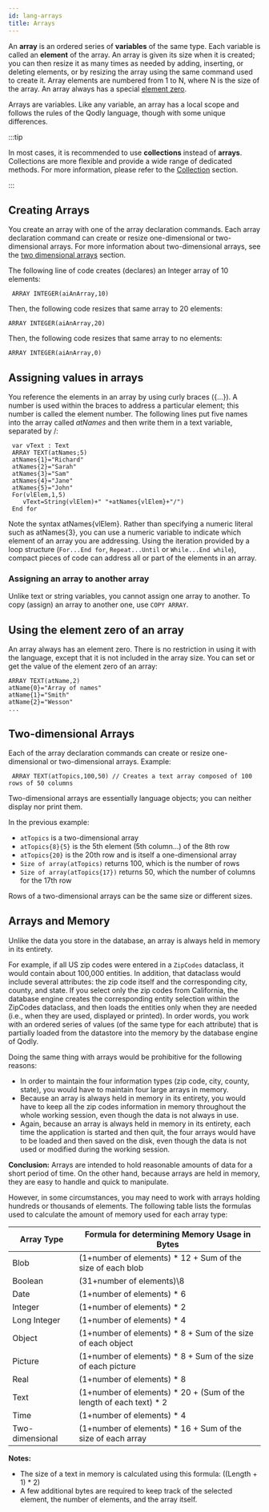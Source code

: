 ```yaml
---
id: lang-arrays
title: Arrays
---
```


An **array** is an ordered series of **variables** of the same type. Each variable is called an **element** of the array. An array is given its size when it is created; you can then resize it as many times as needed by adding, inserting, or deleting elements, or by resizing the array using the same command used to create it. Array elements are numbered from 1 to N, where N is the size of the array. An array always has a special [element zero](#using-the-element-zero-of-an-array). 

Arrays are variables. Like any variable, an array has a local scope and follows the rules of the Qodly language, though with some unique differences. 

:::tip

In most cases, it is recommended to use **collections** instead of **arrays**. Collections are more flexible and provide a wide range of dedicated methods. For more information, please refer to the [Collection](Concepts/dt_collection.md) section.

:::

## Creating Arrays 

You create an array with one of the array declaration commands. Each array declaration command can create or resize one-dimensional or two-dimensional arrays. For more information about two-dimensional arrays, see the [two dimensional arrays](#two-dimensional-arrays) section.

The following line of code creates (declares) an Integer array of 10 elements:

```qs
 ARRAY INTEGER(aiAnArray,10)
```

Then, the following code resizes that same array to 20 elements:
```qs
ARRAY INTEGER(aiAnArray,20)
```

Then, the following code resizes that same array to no elements:
```qs
ARRAY INTEGER(aiAnArray,0)
```

## Assigning values in arrays

You reference the elements in an array by using curly braces ({…}). A number is used within the braces to address a particular element; this number is called the element number. The following lines put five names into the array called *atNames* and then write them in a text variable, separated by /:

```qs
 var vText : Text
 ARRAY TEXT(atNames;5)
 atNames{1}="Richard"
 atNames{2}="Sarah"
 atNames{3}="Sam"
 atNames{4}="Jane"
 atNames{5}="John"
 For(vlElem,1,5)
    vText=String(vlElem)+" "+atNames{vlElem}+"/")
 End for
```
Note the syntax atNames{vlElem}. Rather than specifying a numeric literal such as atNames{3}, you can use a numeric variable to indicate which element of an array you are addressing. Using the iteration provided by a loop structure (`For...End for`, `Repeat...Until` or `While...End while`), compact pieces of code can address all or part of the elements in an array.


### Assigning an array to another array 

Unlike text or string variables, you cannot assign one array to another. To copy (assign) an array to another one, use `COPY ARRAY`.


## Using the element zero of an array 

An array always has an element zero. There is no restriction in using it with the language, except that it is not included in the array size. You can set or get the value of the element zero of an array:

```qs
ARRAY TEXT(atName,2)
atName{0}="Array of names"
atName{1}="Smith" 
atName{2}="Wesson" 
...
``` 


## Two-dimensional Arrays 

Each of the array declaration commands can create or resize one-dimensional or two-dimensional arrays. Example:

```qs
 ARRAY TEXT(atTopics,100,50) // Creates a text array composed of 100 rows of 50 columns
```

Two-dimensional arrays are essentially language objects; you can neither display nor print them.

In the previous example:

- `atTopics` is a two-dimensional array
- `atTopics{8}{5}` is the 5th element (5th column...) of the 8th row
- `atTopics{20}` is the 20th row and is itself a one-dimensional array
- `Size of array(atTopics)` returns 100, which is the number of rows
- `Size of array(atTopics{17})` returns 50, which the number of columns for the 17th row

Rows of a two-dimensional arrays can be the same size or different sizes.

## Arrays and Memory

Unlike the data you store in the database, an array is always held in memory in its entirety.

For example, if all US zip codes were entered in a `ZipCodes` dataclass, it would contain about 100,000 entities. In addition, that dataclass would include several attributes: the zip code itself and the corresponding city, county, and state. If you select only the zip codes from California, the database engine creates the corresponding entity selection within the ZipCodes dataclass, and then loads the entities only when they are needed (i.e., when they are used, displayed or printed). In order words, you work with an ordered series of values (of the same type for each attribute) that is partially loaded from the datastore into the memory by the database engine of Qodly.

Doing the same thing with arrays would be prohibitive for the following reasons:

- In order to maintain the four information types (zip code, city, county, state), you would have to maintain four large arrays in memory.
- Because an array is always held in memory in its entirety, you would have to keep all the zip codes information in memory throughout the whole working session, even though the data is not always in use.
- Again, because an array is always held in memory in its entirety, each time the application is started and then quit, the four arrays would have to be loaded and then saved on the disk, even though the data is not used or modified during the working session.

**Conclusion:** Arrays are intended to hold reasonable amounts of data for a short period of time. On the other hand, because arrays are held in memory, they are easy to handle and quick to manipulate.

However, in some circumstances, you may need to work with arrays holding hundreds or thousands of elements. The following table lists the formulas used to calculate the amount of memory used for each array type:

|Array Type	|Formula for determining Memory Usage in Bytes|  
|---|---|
|Blob|(1+number of elements) * 12 + Sum of the size of each blob
|Boolean|(31+number of elements)\8
|Date	|(1+number of elements) * 6
|Integer	|(1+number of elements) * 2
|Long Integer	|(1+number of elements) * 4  
|Object|(1+number of elements) * 8 + Sum of the size of each object
|Picture	|(1+number of elements) * 8 + Sum of the size of each picture
|Real	|(1+number of elements) * 8
|Text	|(1+number of elements) * 20 + (Sum of the length of each text) * 2
|Time|(1+number of elements) * 4
|Two-dimensional	|(1+number of elements) * 16 + Sum of the size of each array

**Notes:**

- The size of a text in memory is calculated using this formula: ((Length + 1) * 2)
- A few additional bytes are required to keep track of the selected element, the number of elements, and the array itself.